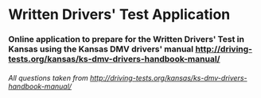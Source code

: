 # Written Drivers' Test Application
### Online application to prepare for the Written Drivers' Test in Kansas using the Kansas DMV drivers' manual http://driving-tests.org/kansas/ks-dmv-drivers-handbook-manual/

###### All questions taken from http://driving-tests.org/kansas/ks-dmv-drivers-handbook-manual/
